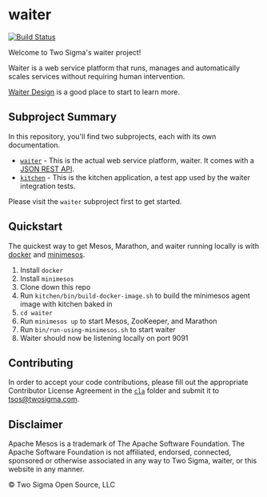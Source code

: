 # waiter

[![Build Status](https://travis-ci.org/twosigma/waiter.svg)](https://travis-ci.org/twosigma/waiter)

Welcome to Two Sigma's waiter project!

Waiter is a web service platform that runs, manages and automatically scales services without requiring human intervention.

[Waiter Design](waiter/docs/waiter-design-docs.md) is a good place to start to learn more.

## Subproject Summary

In this repository, you'll find two subprojects, each with its own documentation.

* [`waiter`](waiter) - This is the actual web service platform, waiter. It comes with a [JSON REST API](waiter/docs/rest-api.md).
* [`kitchen`](kitchen) - This is the kitchen application, a test app used by the waiter integration tests.

Please visit the `waiter` subproject first to get started.

## Quickstart

The quickest way to get Mesos, Marathon, and waiter running locally is with [docker](https://www.docker.com/) and [minimesos](https://minimesos.org/). 

1. Install `docker`
1. Install `minimesos`
1. Clone down this repo
1. Run `kitchen/bin/build-docker-image.sh` to build the minimesos agent image with kitchen baked in
1. `cd waiter`
1. Run `minimesos up` to start Mesos, ZooKeeper, and Marathon
1. Run `bin/run-using-minimesos.sh` to start waiter
1. Waiter should now be listening locally on port 9091

## Contributing

In order to accept your code contributions, please fill out the appropriate Contributor License Agreement in the [`cla`](cla) folder and submit it to tsos@twosigma.com.

## Disclaimer

Apache Mesos is a trademark of The Apache Software Foundation. The Apache Software Foundation is not affiliated, endorsed, connected, sponsored or otherwise associated in any way to Two Sigma, waiter, or this website in any manner.

© Two Sigma Open Source, LLC
